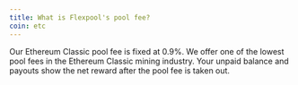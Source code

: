 ```yaml
---
title: What is Flexpool's pool fee?
coin: etc
---
```


Our Ethereum Classic pool fee is fixed at 0.9%. We offer one of the lowest pool fees in the Ethereum Classic mining industry. Your unpaid balance and payouts show the net reward after the pool fee is taken out.
